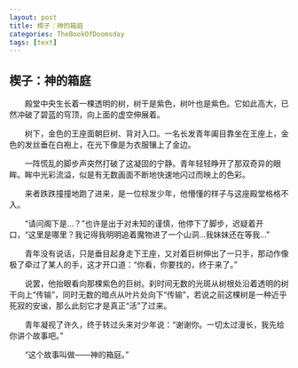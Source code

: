 ```yaml
---
layout: post
title: 楔子：神的箱庭
categories: TheBookOfDoomsday
tags: [text]
---
```

## 楔子：神的箱庭

　　殿堂中央生长着一棵透明的树，树干是紫色，树叶也是紫色。它如此高大，已然冲破了碧蓝的穹顶，向上面的虚空伸展着。

　　树下，金色的王座面朝巨树、背对入口。一名长发青年阖目靠坐在王座上，金色的发丝垂在白袍上，在光下像是为衣服镶上了金边。

　　一阵慌乱的脚步声突然打破了这凝固的宁静。青年轻轻睁开了那双奇异的眼眸。眸中光彩流溢，似是有无数画面不断地快速地闪过而映上的色彩。

　　来者跌跌撞撞地跑了进来，是一位棕发少年，他懵懂的样子与这座殿堂格格不入。

　　“请问阁下是…？”也许是出于对未知的谨慎，他停下了脚步，迟疑着开口，“这里是哪里？我记得我明明追着魔物进了一个山洞…我妹妹还在等我…”

　　青年没有说话，只是垂目起身走下王座，又对着巨树伸出了一只手，那动作像极了牵过了某人的手，这才开口道：“你看，你要找的，终于来了。”

　　说罢，他抬眼看向那棵紫色的巨树。刹时间无数的光斑从树根处沿着透明的树干向上“传输”，同时无数的暗点从叶片处向下“传输”，若说之前这棵树是一种近乎死寂的安谧，那么此刻它才是真正“活”了过来。

　　青年凝视了许久，终于转过头来对少年说：“谢谢你。一切太过漫长，我先给你讲个故事吧。”

　　“这个故事叫做——神的箱庭。”